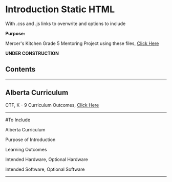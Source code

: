 # Introduction Static HTML
With .css and .js links to overwrite and options to include

**Purpose:**

Mercer's Kitchen Grade 5 Mentoring Project using these files, <a href="https://github.com/MercersKitchen/Website-Mentoring">Click Here</a>

**UNDER CONSTRUCTION**

Contents
- 

---

## Alberta Curriculum

CTF, K - 9 Curriculum Outcomes, <a href="">Click Here</a>

---

#To Include

Alberta Curriculum

Purpose of Introduction

Learning Outcomes

Intended Hardware, Optional Hardware

Intended Software, Optional Software 


---
